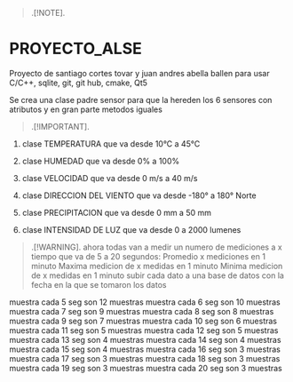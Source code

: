 >.[!NOTE].
# PROYECTO_ALSE
Proyecto de santiago cortes tovar y juan andres abella ballen para usar C/C++, sqlite, git, git hub, cmake, Qt5

Se crea una clase padre sensor para que la hereden los 6 sensores con atributos y en gran parte metodos iguales

>.[!IMPORTANT].
1. clase TEMPERATURA que va desde 10°C a 45°C

2. clase HUMEDAD que va desde 0% a 100%

3. clase VELOCIDAD que va desde 0 m/s a 40 m/s

4. clase DIRECCION DEL VIENTO que va desde -180° a 180° Norte

5. clase PRECIPITACION que va desde 0 mm a 50 mm

6. clase INTENSIDAD DE LUZ que va desde 0 a 2000 lumenes

>.[!WARNING].
ahora todas van a medir un numero de mediciones a x tiempo que va de 5 a 20 segundos:
Promedio x mediciones en 1 minuto
Maxima medicion de x medidas en 1 minuto
Minima medicion de x medidas en 1 minuto
subir cada dato a una base de datos con la fecha en la que se tomaron los datos


muestra cada 5 seg son 12 muestras
muestra cada 6 seg son 10 muestras
muestra cada 7 seg son 9 muestras
muestra cada 8 seg son 8 muestras
muestra cada 9 seg son 7 muestras
muestra cada 10 seg son 6 muestras
muestra cada 11 seg son 5 muestras
muestra cada 12 seg son 5 muestras
muestra cada 13 seg son 4 muestras
muestra cada 14 seg son 4 muestras
muestra cada 15 seg son 4 muestras
muestra cada 16 seg son 3 muestras
muestra cada 17 seg son 3 muestras
muestra cada 18 seg son 3 muestras
muestra cada 19 seg son 3 muestras
muestra cada 20 seg son 3 muestras

